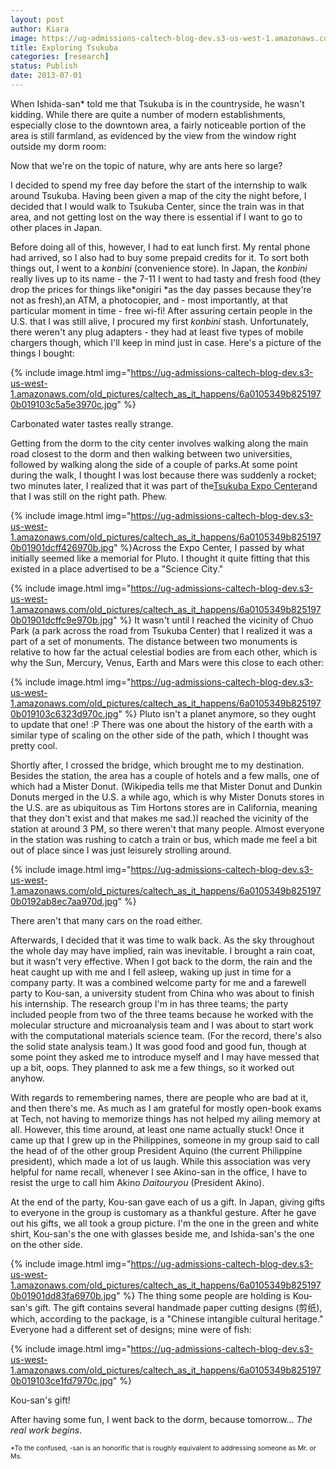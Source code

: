 ```yaml
---
layout: post
author: Kiara
image: https://ug-admissions-caltech-blog-dev.s3-us-west-1.amazonaws.com/old_pictures/caltech_as_it_happens/6a0105349b8251970b0192ab8e1007970d.jpg
title: Exploring Tsukuba
categories: [research]
status: Publish
date: 2013-07-01
---
```



When Ishida-san* told me that Tsukuba is in the countryside, he wasn't kidding. While there are quite a number of modern establishments, especially close to the downtown area, a fairly noticeable portion of the area is still farmland, as evidenced by the view from the window right outside my dorm room:
<div class="photo-caption caption-xid-6a0105349b8251970b0192ab8e1007970d" id="caption-xid-6a0105349b8251970b0192ab8e1007970d">Now that we're on the topic of nature, why are ants here so large?

I decided to spend my free day before the start of the internship to walk around Tsukuba. Having been given a map of the city the night before, I decided that I would walk to Tsukuba Center, since the train was in that area, and not getting lost on the way there is essential if I want to go to other places in Japan.

Before doing all of this, however, I had to eat lunch first. My rental phone had arrived, so I also had to buy some prepaid credits for it. To sort both things out, I went to a *konbini* (convenience store). In Japan, the *konbini* really lives up to its name - the 7-11 I went to had tasty and fresh food (they drop the prices for things like*onigiri *as the day passes because they're not as fresh),an ATM, a photocopier, and - most importantly, at that particular moment in time - free wi-fi! After assuring certain people in the U.S. that I was still alive, I procured my first *konbini* stash. Unfortunately, there weren't any plug adapters - they had at least five types of mobile chargers though, which I'll keep in mind just in case. Here's a picture of the things I bought:

{% include image.html img="https://ug-admissions-caltech-blog-dev.s3-us-west-1.amazonaws.com/old_pictures/caltech_as_it_happens/6a0105349b8251970b019103c5a5e3970c.jpg" %}<div class="photo-caption caption-xid-6a0105349b8251970b019103c5a5e3970c" id="caption-xid-6a0105349b8251970b019103c5a5e3970c">Carbonated water tastes really strange.

<span style="text-align: left;">Getting from the dorm to the city center involves walking along the main road closest to the dorm and then walking between two universities, followed by walking along the side of a couple of parks.At some point during the walk, I thought I was lost because there was suddenly a rocket; two minutes later, I realized that it was part of the<a href="https://www.ibarakiguide.jp/db_kanko/?type=en&amp;detail&amp;id=0800000000113" style="text-align: left;">Tsukuba Expo Center</a><span style="text-align: left;">and that I was still on the right path. Phew.


{% include image.html img="https://ug-admissions-caltech-blog-dev.s3-us-west-1.amazonaws.com/old_pictures/caltech_as_it_happens/6a0105349b8251970b01901dcff426970b.jpg" %}Across the Expo Center, I passed by what initially seemed like a memorial for Pluto. I thought it quite fitting that this existed in a place advertised to be a "Science City."


{% include image.html img="https://ug-admissions-caltech-blog-dev.s3-us-west-1.amazonaws.com/old_pictures/caltech_as_it_happens/6a0105349b8251970b01901dcffc9e970b.jpg" %}
It wasn't until I reached the vicinity of Chuo Park (a park across the road from Tsukuba Center) that I realized it was a part of a set of monuments. The distance between two monuments is relative to how far the actual celestial bodies are from each other, which is why the Sun, Mercury, Venus, Earth and Mars were this close to each other:


{% include image.html img="https://ug-admissions-caltech-blog-dev.s3-us-west-1.amazonaws.com/old_pictures/caltech_as_it_happens/6a0105349b8251970b019103c6323d970c.jpg" %}
Pluto isn't a planet anymore, so they ought to update that one! :P There was one about the history of the earth with a similar type of scaling on the other side of the path, which I thought was pretty cool.

Shortly after, I crossed the bridge, which brought me to my destination. Besides the station, the area has a couple of hotels and a few malls, one of which had a Mister Donut. (Wikipedia tells me that Mister Donut and Dunkin Donuts merged in the U.S. a while ago, which is why Mister Donuts stores in the U.S. are as ubiquitous as Tim Hortons stores are in California, meaning that they don't exist and that makes me sad.)I reached the vicinity of the station at around 3 PM, so there weren't that many people. Almost everyone in the station was rushing to catch a train or bus, which made me feel a bit out of place since I was just leisurely strolling around.<span style="text-align: center;">

{% include image.html img="https://ug-admissions-caltech-blog-dev.s3-us-west-1.amazonaws.com/old_pictures/caltech_as_it_happens/6a0105349b8251970b0192ab8ec7aa970d.jpg" %}<div class="photo-caption caption-xid-6a0105349b8251970b0192ab8ec7aa970d" id="caption-xid-6a0105349b8251970b0192ab8ec7aa970d">There aren't that many cars on the road either.

Afterwards, I decided that it was time to walk back. As the sky throughout the whole day may have implied, rain was inevitable. I brought a rain coat, but it wasn't very effective. When I got back to the dorm, the rain and the heat caught up with me and I fell asleep, waking up just in time for a company party. It was a combined welcome party for me and a farewell party to Kou-san, a university student from China who was about to finish his internship. The research group I'm in has three teams; the party included people from two of the three teams because he worked with the molecular structure and microanalysis team and I was about to start work with the computational materials science team. (For the record, there's also the solid state analysis team.) It was good food and good fun, though at some point they asked me to introduce myself and I may have messed that up a bit, oops. They planned to ask me a few things, so it worked out anyhow.

With regards to remembering names, there are people who are bad at it, and then there's me. As much as I am grateful for mostly open-book exams at Tech, not having to memorize things has not helped my ailing memory at all. However, this time around, at least one name actually stuck! Once it came up that I grew up in the Philippines, someone in my group said to call the head of of the other group President Aquino (the current Philippine president), which made a lot of us laugh. While this association was very helpful for name recall, whenever I see Akino-san in the office, I have to resist the urge to call him Akino *Daitouryou* (President Akino).

At the end of the party, Kou-san gave each of us a gift. In Japan, giving gifts to everyone in the group is customary as a thankful gesture. After he gave out his gifts, we all took a group picture. I'm the one in the green and white shirt, Kou-san's the one with glasses beside me, and Ishida-san's the one on the other side.


{% include image.html img="https://ug-admissions-caltech-blog-dev.s3-us-west-1.amazonaws.com/old_pictures/caltech_as_it_happens/6a0105349b8251970b01901dd83fa6970b.jpg" %}
The thing some people are holding is Kou-san's gift. The gift contains several handmade paper cutting designs (剪纸), which, according to the package, is a "Chinese intangible cultural heritage." Everyone had a different set of designs; mine were of fish:

{% include image.html img="https://ug-admissions-caltech-blog-dev.s3-us-west-1.amazonaws.com/old_pictures/caltech_as_it_happens/6a0105349b8251970b019103ce1fd7970c.jpg" %}<div class="photo-caption caption-xid-6a0105349b8251970b019103ce1fd7970c" id="caption-xid-6a0105349b8251970b019103ce1fd7970c">Kou-san's gift!

After having some fun, I went back to the dorm, because tomorrow... *The real work begins*.

<span style="font-size: 8pt;">*To the confused, -san is an honorific that is roughly equivalent to addressing someone as Mr. or Ms.

